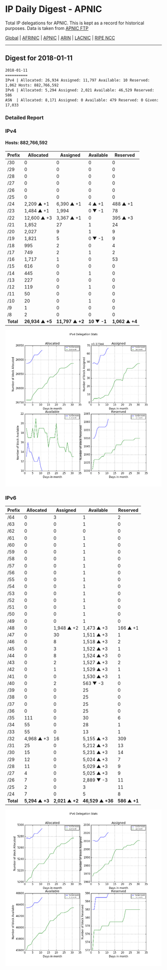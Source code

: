 # IP Daily Digest - APNIC

Total IP delegations for APNIC. This is kept as a record for historical purposes. Data is taken from [APNIC FTP](https://ftp.apnic.net/)

[Global](https://github.com/csmets/IP-Daily-Digest) | [AFRINIC](https://github.com/csmets/IP-Daily-Digest/tree/master/archives/AFRINIC) | [APNIC](https://github.com/csmets/IP-Daily-Digest/tree/master/archives/APNIC) | [ARIN](https://github.com/csmets/IP-Daily-Digest/tree/master/archives/ARIN) | [LACNIC](https://github.com/csmets/IP-Daily-Digest/tree/master/archives/LACNIC) | [RIPE NCC](https://github.com/csmets/IP-Daily-Digest/tree/master/archives/RIPE_NCC)

---

## Digest for 2018-01-11
```
2018-01-11
==========
IPv4 | Allocated: 26,934 Assigned: 11,797 Available: 10 Reserved: 1,062 Hosts: 882,766,592
IPv6 | Allocated: 5,294 Assigned: 2,021 Available: 46,529 Reserved: 586
ASN  | Allocated: 8,171 Assigned: 0 Available: 479 Reserved: 0 Given: 17,033
```

### Detailed Report

### IPv4

#### Hosts: **882,766,592**

| Prefix | Allocated | Assigned | Available | Reserved |
| ----- | ----- | ----- | ----- | ----- |
| /30 | 0 | 0 | 0 | 0 |
| /29 | 0 | 0 | 0 | 0 |
| /28 | 0 | 0 | 0 | 0 |
| /27 | 0 | 0 | 0 | 0 |
| /26 | 0 | 0 | 0 | 0 |
| /25 | 0 | 0 | 0 | 0 |
| /24 | 2,209 ▲ +1 | 6,390 ▲ +1 | 4 ▲ +1 | 488 ▲ +1 |
| /23 | 1,484 ▲ +1 | 1,994 | 0 ▼ -1 | 78 |
| /22 | 12,600 ▲ +3 | 3,367 ▲ +1 | 0 | 395 ▲ +3 |
| /21 | 1,852 | 27 | 1 | 24 |
| /20 | 2,027 | 9 | 1 | 9 |
| /19 | 1,821 | 5 | 0 ▼ -1 | 9 |
| /18 | 995 | 2 | 0 | 4 |
| /17 | 749 | 2 | 1 | 2 |
| /16 | 1,717 | 1 | 0 | 53 |
| /15 | 616 | 0 | 0 | 0 |
| /14 | 445 | 0 | 1 | 0 |
| /13 | 227 | 0 | 0 | 0 |
| /12 | 119 | 0 | 1 | 0 |
| /11 | 50 | 0 | 0 | 0 |
| /10 | 20 | 0 | 1 | 0 |
| /9 | 1 | 0 | 0 | 0 |
| /8 | 2 | 0 | 0 | 0 |
| **Total** | **26,934 ▲ +5** | **11,797 ▲ +2** | **10 ▼ -1** | **1,062 ▲ +4** |

![ipv4-stats](ipv4-figure.png)

### IPv6

| Prefix | Allocated | Assigned | Available | Reserved |
| ----- | ----- | ----- | ----- | ----- |
| /64 | 0 | 3 | 1 | 2 |
| /63 | 0 | 0 | 1 | 0 |
| /62 | 0 | 0 | 0 | 0 |
| /61 | 0 | 0 | 1 | 0 |
| /60 | 0 | 0 | 1 | 0 |
| /59 | 0 | 0 | 1 | 0 |
| /58 | 0 | 0 | 1 | 0 |
| /57 | 0 | 0 | 1 | 0 |
| /56 | 0 | 0 | 1 | 0 |
| /55 | 0 | 0 | 1 | 0 |
| /54 | 0 | 0 | 1 | 0 |
| /53 | 0 | 0 | 1 | 0 |
| /52 | 0 | 0 | 1 | 0 |
| /51 | 0 | 0 | 1 | 0 |
| /50 | 0 | 0 | 1 | 0 |
| /49 | 0 | 0 | 1 | 0 |
| /48 | 0 | 1,948 ▲ +2 | 1,473 ▲ +3 | 166 ▲ +1 |
| /47 | 0 | 30 | 1,511 ▲ +3 | 1 |
| /46 | 0 | 8 | 1,518 ▲ +3 | 2 |
| /45 | 0 | 3 | 1,522 ▲ +3 | 1 |
| /44 | 0 | 8 | 1,524 ▲ +3 | 0 |
| /43 | 0 | 2 | 1,527 ▲ +3 | 2 |
| /42 | 0 | 1 | 1,529 ▲ +3 | 1 |
| /41 | 0 | 0 | 1,530 ▲ +3 | 1 |
| /40 | 0 | 2 | 563 ▼ -3 | 0 |
| /39 | 0 | 0 | 25 | 0 |
| /38 | 0 | 0 | 25 | 0 |
| /37 | 0 | 0 | 25 | 0 |
| /36 | 0 | 0 | 25 | 0 |
| /35 | 111 | 0 | 30 | 6 |
| /34 | 55 | 0 | 28 | 1 |
| /33 | 55 | 0 | 13 | 1 |
| /32 | 4,968 ▲ +3 | 16 | 5,155 ▲ +3 | 309 |
| /31 | 25 | 0 | 5,212 ▲ +3 | 13 |
| /30 | 15 | 0 | 5,231 ▲ +3 | 14 |
| /29 | 12 | 0 | 5,024 ▲ +3 | 7 |
| /28 | 11 | 0 | 5,029 ▲ +3 | 9 |
| /27 | 4 | 0 | 5,025 ▲ +3 | 9 |
| /26 | 7 | 0 | 2,889 ▼ -3 | 11 |
| /25 | 2 | 0 | 3 | 11 |
| /24 | 7 | 0 | 5 | 8 |
| **Total** | **5,294 ▲ +3** | **2,021 ▲ +2** | **46,529 ▲ +36** | **586 ▲ +1** |

![ipv6-stats](ipv6-figure.png)